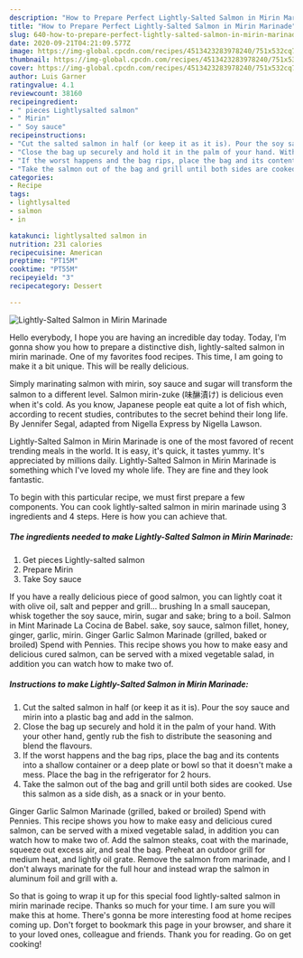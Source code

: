 ```yaml
---
description: "How to Prepare Perfect Lightly-Salted Salmon in Mirin Marinade"
title: "How to Prepare Perfect Lightly-Salted Salmon in Mirin Marinade"
slug: 640-how-to-prepare-perfect-lightly-salted-salmon-in-mirin-marinade
date: 2020-09-21T04:21:09.577Z
image: https://img-global.cpcdn.com/recipes/4513423283978240/751x532cq70/lightly-salted-salmon-in-mirin-marinade-recipe-main-photo.jpg
thumbnail: https://img-global.cpcdn.com/recipes/4513423283978240/751x532cq70/lightly-salted-salmon-in-mirin-marinade-recipe-main-photo.jpg
cover: https://img-global.cpcdn.com/recipes/4513423283978240/751x532cq70/lightly-salted-salmon-in-mirin-marinade-recipe-main-photo.jpg
author: Luis Garner
ratingvalue: 4.1
reviewcount: 38160
recipeingredient:
- " pieces Lightlysalted salmon"
- " Mirin"
- " Soy sauce"
recipeinstructions:
- "Cut the salted salmon in half (or keep it as it is). Pour the soy sauce and mirin into a plastic bag and add in the salmon."
- "Close the bag up securely and hold it in the palm of your hand. With your other hand, gently rub the fish to distribute the seasoning and blend the flavours."
- "If the worst happens and the bag rips, place the bag and its contents into a shallow container or a deep plate or bowl so that it doesn&#39;t make a mess. Place the bag in the refrigerator for 2 hours."
- "Take the salmon out of the bag and grill until both sides are cooked. Use this salmon as a side dish, as a snack or in your bento."
categories:
- Recipe
tags:
- lightlysalted
- salmon
- in

katakunci: lightlysalted salmon in 
nutrition: 231 calories
recipecuisine: American
preptime: "PT15M"
cooktime: "PT55M"
recipeyield: "3"
recipecategory: Dessert

---
```



![Lightly-Salted Salmon in Mirin Marinade](https://img-global.cpcdn.com/recipes/4513423283978240/751x532cq70/lightly-salted-salmon-in-mirin-marinade-recipe-main-photo.jpg)

Hello everybody, I hope you are having an incredible day today. Today, I'm gonna show you how to prepare a distinctive dish, lightly-salted salmon in mirin marinade. One of my favorites food recipes. This time, I am going to make it a bit unique. This will be really delicious.

Simply marinating salmon with mirin, soy sauce and sugar will transform the salmon to a different level. Salmon mirin-zuke (味醂漬け) is delicious even when it&#39;s cold. As you know, Japanese people eat quite a lot of fish which, according to recent studies, contributes to the secret behind their long life. By Jennifer Segal, adapted from Nigella Express by Nigella Lawson.

Lightly-Salted Salmon in Mirin Marinade is one of the most favored of recent trending meals in the world. It is easy, it's quick, it tastes yummy. It's appreciated by millions daily. Lightly-Salted Salmon in Mirin Marinade is something which I've loved my whole life. They are fine and they look fantastic.


To begin with this particular recipe, we must first prepare a few components. You can cook lightly-salted salmon in mirin marinade using 3 ingredients and 4 steps. Here is how you can achieve that.

<!--inarticleads1-->

##### The ingredients needed to make Lightly-Salted Salmon in Mirin Marinade:

1. Get  pieces Lightly-salted salmon
1. Prepare  Mirin
1. Take  Soy sauce


If you have a really delicious piece of good salmon, you can lightly coat it with olive oil, salt and pepper and grill… brushing In a small saucepan, whisk together the soy sauce, mirin, sugar and sake; bring to a boil. Salmon in Mint Marinade La Cocina de Babel. sake, soy sauce, salmon fillet, honey, ginger, garlic, mirin. Ginger Garlic Salmon Marinade (grilled, baked or broiled) Spend with Pennies. This recipe shows you how to make easy and delicious cured salmon, can be served with a mixed vegetable salad, in addition you can watch how to make two of. 

<!--inarticleads2-->

##### Instructions to make Lightly-Salted Salmon in Mirin Marinade:

1. Cut the salted salmon in half (or keep it as it is). Pour the soy sauce and mirin into a plastic bag and add in the salmon.
1. Close the bag up securely and hold it in the palm of your hand. With your other hand, gently rub the fish to distribute the seasoning and blend the flavours.
1. If the worst happens and the bag rips, place the bag and its contents into a shallow container or a deep plate or bowl so that it doesn&#39;t make a mess. Place the bag in the refrigerator for 2 hours.
1. Take the salmon out of the bag and grill until both sides are cooked. Use this salmon as a side dish, as a snack or in your bento.


Ginger Garlic Salmon Marinade (grilled, baked or broiled) Spend with Pennies. This recipe shows you how to make easy and delicious cured salmon, can be served with a mixed vegetable salad, in addition you can watch how to make two of. Add the salmon steaks, coat with the marinade, squeeze out excess air, and seal the bag. Preheat an outdoor grill for medium heat, and lightly oil grate. Remove the salmon from marinade, and I don&#39;t always marinate for the full hour and instead wrap the salmon in aluminum foil and grill with a. 

So that is going to wrap it up for this special food lightly-salted salmon in mirin marinade recipe. Thanks so much for your time. I am sure you will make this at home. There's gonna be more interesting food at home recipes coming up. Don't forget to bookmark this page in your browser, and share it to your loved ones, colleague and friends. Thank you for reading. Go on get cooking!
